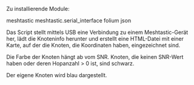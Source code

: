 Zu installierende Module:

meshtastic
meshtastic.serial_interface
folium
json

Das Script stellt mittels USB eine Verbindung zu einem Meshtastic-Gerät her, lädt die Knoteninfo herunter und erstellt eine HTML-Datei mit einer Karte, auf der die Knoten, die Koordinaten haben, eingezeichnet sind. 

Die Farbe der Knoten hängt ab vom SNR. Knoten, die keinen SNR-Wert haben oder deren Hopanzahl > 0 ist, sind schwarz.

Der eigene Knoten wird blau dargestellt.
